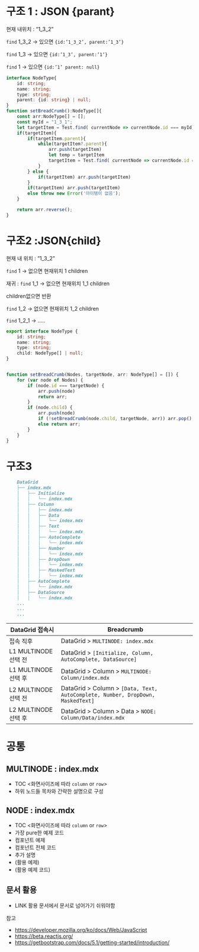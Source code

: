 # 구조 1 : JSON {parant}

현재 내위치 : “1_3_2”

`find` 1_3_2 →  있으면 `{id:’1_3_2’, parent:’1_3’}`

`find` 1_3 → 있으면 `{id:’1_3’, parent:’1’}`

`find` 1 → 있으면 `{id:’1’ parent: null}`
```ts
interface NodeType{
    id: string;
    name: string;
    type: string;
    parent: {id: string} | null;
}
function setBreadCrumb():NodeType[]{
    const arr:NodeType[] = [];
    const myId = "1_3_1";
    let targetItem = Test.find( currentNode => currentNode.id === myId);
    if(targetItem){
        if(targetItem.parent){
            while(targetItem?.parent){
                arr.push(targetItem)
                let temp = targetItem
                targetItem = Test.find( currentNode => currentNode.id === temp.parent.id)
            }
        } else {
            if(targetItem) arr.push(targetItem)
        }
        if(targetItem) arr.push(targetItem)
        else throw new Error('아이템이 없음');
    }

    return arr.reverse();
}
```
# 구조2 :JSON{child}

현재 내 위치 : ”1_3_2”

`find` 1 → 없으면 현재위치 1 children

재귀 : `find` 1_1 → 없으면 현재위치 1_1 children 

children없으면 반환

`find` 1_2 → 없으면 현재위치 1_2 children 

`find` 1_2_1 → .....

```ts
export interface NodeType {
    id: string;
    name: string;
    type: string;
    child: NodeType[] | null;
}


function setBreadCrumb(Nodes, targetNode, arr: NodeType[] = []) {
    for (var node of Nodes) {
        if (node.id === targetNode) {
            arr.push(node)
            return arr;
        }
        if (node.child) {
            arr.push(node)
            if (!setBreadCrumb(node.child, targetNode, arr)) arr.pop();
            else return arr;
        }
    }
}
```

# 구조3

```md
    DataGrid
    ├── index.mdx
    │   ├── Initialize
    │   │   └── index.mdx
    │   ├── Column
    │   │   ├── index.mdx
    │   │   ├── Data
    │   │   │   └── index.mdx
    │   │   ├── Text
    │   │   │   └── index.mdx
    │   │   ├── AutoComplete
    │   │   │   └── index.mdx
    │   │   ├── Number
    │   │   │   └── index.mdx
    │   │   ├── DropDown
    │   │   │   └── index.mdx
    │   │   ├── MaskedText
    │   │   │   └── index.mdx
    │   ├── AutoComplete
    │   │   └── index.mdx
    │   ├── DataSource
    │   │   └── index.mdx
    ...
    ...
    ...
```

| DataGrid 접속시 | Breadcrumb |
|---|---|
| 접속 직후 | DataGrid > `MULTINODE: index.mdx` |
| L1 MULTINODE 선택 전 | DataGrid > `[Initialize, Column, AutoComplete, DataSource]`|
| L1 MULTINODE 선택 후 |DataGrid > Column > `MULTINODE: Column/index.mdx` |
| L2 MULTINODE 선택 전 |DataGrid > Column > `[Data, Text, AutoComplete, Number, DropDown, MaskedText]`  |
| L2 MULTINODE 선택 후 |DataGrid > Column > Data > `NODE: Column/Data/index.mdx`  |


# 공통
## MULTINODE : index.mdx
- TOC <화면사이즈에 따라 `column` or `row`>
- 하위 노드들 목차와 간략한 설명으로 구성

## NODE : index.mdx
- TOC <화면사이즈에 따라 `column` or `row`>
- 가장 pure한 예제 코드
- 컴포넌트 예제
- 컴포넌트 전체 코드
- 추가 설명
- (활용 예제)
- (활용 예제 코드)

## 문서 활용
- LINK 활용 문서에서 문서로 넘어가기 쉬워야함






참고 
- https://developer.mozilla.org/ko/docs/Web/JavaScript
- https://beta.reactjs.org/
- https://getbootstrap.com/docs/5.1/getting-started/introduction/

